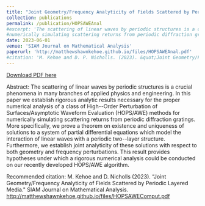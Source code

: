 ```yaml
---
title: "Joint Geometry/Frequency Analyticity of Fields Scattered by Periodic Layered Media"
collection: publications
permalink: /publication/HOPSAWEAnal
#excerpt: 'The scattering of linear waves by periodic structures is a crucial phenomena in many branches of applied physics and engineering. In this paper we establish rigorous analytic results necessary for the proper numerical analysis of a class of High--Order Perturbation of Surfaces/Asymptotic Waveform Evaluation (HOPS/AWE) methods for
#numerically simulating scattering returns from periodic diffraction gratings. More specifically, we prove a theorem on existence and uniqueness of solutions to a system of partial differential equations which model the interaction of linear waves with a periodic two--layer structure. Furthermore, we establish joint analyticity of these solutions with respect to both geometry and frequency perturbations. This result provides hypotheses under which a rigorous numerical analysis could be conducted on our recently developed HOPS/AWE algorithm.'
date: 2023-06-01
venue: 'SIAM Journal on Mathematical Analysis'
paperurl: 'http://matthewshawnkehoe.github.io/files/HOPSAWEAnal.pdf'
#citation: 'M. Kehoe and D. P. Nicholls. (2023). &quot;Joint Geometry/Frequency Analyticity of Fields Scattered by Periodic Layered Media.&quot; <i>SIAM Journal on Mathematical Analysis</i>.'
---
```


[Download PDF here](http://matthewshawnkehoe.github.io/files/HOPSAWEAnal.pdf)

Abstract: The scattering of linear waves by periodic structures is a crucial phenomena in many branches of applied physics and engineering. In this paper we establish rigorous analytic results necessary for the proper numerical analysis of a class of High--Order Perturbation of Surfaces/Asymptotic Waveform Evaluation (HOPS/AWE) methods for
numerically simulating scattering returns from periodic diffraction gratings. More specifically, we prove a theorem on existence and uniqueness of solutions to a system of partial differential equations which model the interaction of linear waves with a periodic two--layer structure. Furthermore, we establish joint analyticity of these solutions with respect to both geometry and frequency perturbations. This result provides hypotheses under which a rigorous numerical analysis could be conducted on our recently developed HOPS/AWE algorithm.

Recommended citation: M. Kehoe and D. Nicholls (2023). “Joint Geometry/Frequency Analyticity of Fields Scattered by Periodic Layered Media." SIAM Journal on Mathematical Analysis. http://matthewshawnkehoe.github.io/files/HOPSAWEComput.pdf